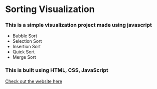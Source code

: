 # Sorting Visualization
### This is a simple visualization project made using javascript 
- Bubble Sort 
- Selection Sort
- Insertion Sort
- Quick Sort
- Merge Sort

### This is built using HTML, CSS, JavaScript

[Check out the website here](https://github.com/Abhi-Abhi07/WEB-DEV)


